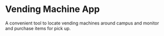 # Vending Machine App
A convenient tool to locate vending machines around campus and monitor and purchase items for pick up.
